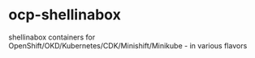 # ocp-shellinabox
shellinabox containers for OpenShift/OKD/Kubernetes/CDK/Minishift/Minikube - in various flavors
